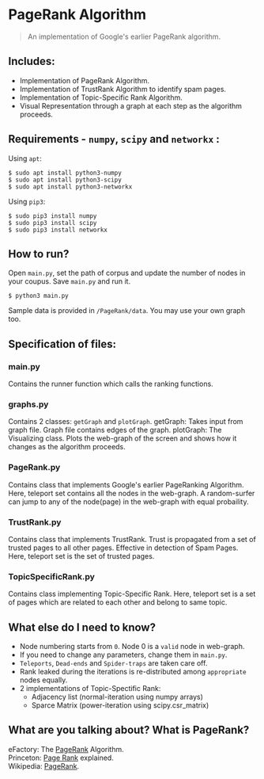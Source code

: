  # PageRank Algorithm
 >An implementation of Google's earlier PageRank algorithm.

## Includes:
* Implementation of PageRank Algorithm.
* Implementation of TrustRank Algorithm to identify spam pages.
* Implementation of Topic-Specific Rank Algorithm.
* Visual Representation through a graph at each step as the algorithm proceeds.

## Requirements - `numpy`, `scipy` and `networkx` :  

Using `apt`:
```
$ sudo apt install python3-numpy
$ sudo apt install python3-scipy
$ sudo apt install python3-networkx
```

Using `pip3`:
```
$ sudo pip3 install numpy
$ sudo pip3 install scipy
$ sudo pip3 install networkx
```

## How to run?
Open `main.py`, set the path of corpus and update the number of nodes in your coupus. Save `main.py` and run it.  
```
$ python3 main.py
```
Sample data is provided in `/PageRank/data`. You may use your own graph too.  

## Specification of files:  
### main.py  
Contains the runner function which calls the ranking functions.

### graphs.py
Contains 2 classes: `getGraph` and `plotGraph`.
getGraph: Takes input from graph file. Graph file contains edges of the graph.
plotGraph: The Visualizing class. Plots the web-graph of the screen and shows how it changes as the algorithm proceeds.  

### PageRank.py
Contains class that implements Google's earlier PageRanking Algorithm. Here, teleport set contains all the nodes in the web-graph. A random-surfer can jump to any of the node(page) in the web-graph with equal probaility.

### TrustRank.py
Contains class that implements TrustRank. Trust is propagated from a set of trusted pages to all other pages. Effective in detection of Spam Pages. Here, teleport set is the set of trusted pages.

### TopicSpecificRank.py
Contains class implementing Topic-Specific Rank. Here, teleport set is a set of pages which are related to each other and belong to same topic.

## What else do I need to know?
* Node numbering starts from `0`. Node 0 is a `valid` node in web-graph.
* If you need to change any parameters, change them in `main.py`.
* `Teleports`, `Dead-ends` and `Spider-traps` are taken care off.
* Rank leaked during the iterations is re-distributed among `appropriate` nodes equally.
* 2 implementations of Topic-Spectific Rank:
    - Adjacency list (normal-iteration using numpy arrays)
    - Sparce Matrix  (power-iteration using scipy.csr_matrix)
    
## What are you talking about? What is PageRank?
eFactory: The [PageRank](http://pr.efactory.de/e-pagerank-algorithm.shtml) Algorithm.  
Princeton: [Page Rank](http://www.cs.princeton.edu/~chazelle/courses/BIB/pagerank.htm) explained.  
Wikipedia: [PageRank](https://en.wikipedia.org/wiki/PageRank).
